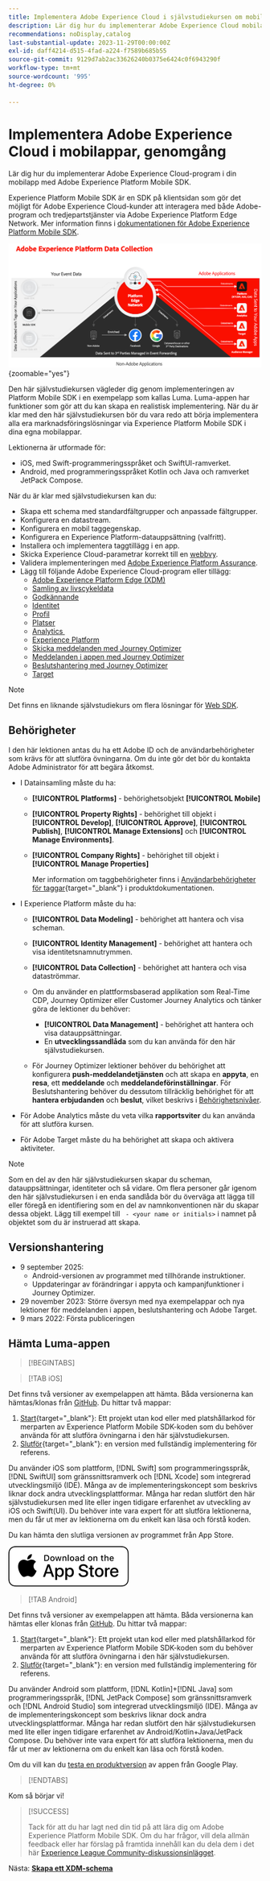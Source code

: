 ```yaml
---
title: Implementera Adobe Experience Cloud i självstudiekursen om mobilappar
description: Lär dig hur du implementerar Adobe Experience Cloud mobilappar. Den här självstudiekursen vägleder dig genom en implementering av Experience Cloud-program i ett exempel på en Swift-app.
recommendations: noDisplay,catalog
last-substantial-update: 2023-11-29T00:00:00Z
exl-id: daff4214-d515-4fad-a224-f7589b685b55
source-git-commit: 9129d7ab2ac33626240b0375e6424c0f6943290f
workflow-type: tm+mt
source-wordcount: '995'
ht-degree: 0%

---
```


# Implementera Adobe Experience Cloud i mobilappar, genomgång

Lär dig hur du implementerar Adobe Experience Cloud-program i din mobilapp med Adobe Experience Platform Mobile SDK.

Experience Platform Mobile SDK är en SDK på klientsidan som gör det möjligt för Adobe Experience Cloud-kunder att interagera med både Adobe-program och tredjepartstjänster via Adobe Experience Platform Edge Network. Mer information finns i [dokumentationen för Adobe Experience Platform Mobile SDK](https://developer.adobe.com/client-sdks/home/).

![Arkitektur](assets/architecture.png){zoomable="yes"}


Den här självstudiekursen vägleder dig genom implementeringen av Platform Mobile SDK i en exempelapp som kallas Luma. Luma-appen har funktioner som gör att du kan skapa en realistisk implementering. När du är klar med den här självstudiekursen bör du vara redo att börja implementera alla era marknadsföringslösningar via Experience Platform Mobile SDK i dina egna mobilappar.

Lektionerna är utformade för:

* iOS, med Swift-programmeringsspråket och SwiftUI-ramverket.
* Android, med programmeringsspråket Kotlin och Java och ramverket JetPack Compose.

När du är klar med självstudiekursen kan du:

* Skapa ett schema med standardfältgrupper och anpassade fältgrupper.
* Konfigurera en datastream.
* Konfigurera en mobil taggegenskap.
* Konfigurera en Experience Platform-datauppsättning (valfritt).
* Installera och implementera taggtillägg i en app.
* Skicka Experience Cloud-parametrar korrekt till en [webbvy](web-views.md).
* Validera implementeringen med [Adobe Experience Platform Assurance](assurance.md).
* Lägg till följande Adobe Experience Cloud-program eller tillägg:
   * [Adobe Experience Platform Edge (XDM)](events.md)
   * [Samling av livscykeldata](lifecycle-data.md)
   * [Godkännande](consent.md)
   * [Identitet](identity.md)
   * [Profil](profile.md)
   * [Platser](places.md)
   * [Analytics &#x200B;](analytics.md)
   * [Experience Platform](platform.md)
   * [Skicka meddelanden med Journey Optimizer](journey-optimizer-push.md)
   * [Meddelanden i appen med Journey Optimizer](journey-optimizer-inapp.md)
   * [Beslutshantering med Journey Optimizer](journey-optimizer-offers.md)
   * [Target](target.md)


>[!NOTE]
>
>Det finns en liknande självstudiekurs om flera lösningar för [Web SDK](../tutorial-web-sdk/overview.md).

## Behörigheter

I den här lektionen antas du ha ett Adobe ID och de användarbehörigheter som krävs för att slutföra övningarna. Om du inte gör det bör du kontakta Adobe Administrator för att begära åtkomst.

* I Datainsamling måste du ha:
   * **[!UICONTROL Platforms]** - behörighetsobjekt **[!UICONTROL Mobile]**
   * **[!UICONTROL Property Rights]** - behörighet till objekt i **[!UICONTROL Develop]**, **[!UICONTROL Approve]**, **[!UICONTROL Publish]**, **[!UICONTROL Manage Extensions]** och **[!UICONTROL Manage Environments]**.
   * **[!UICONTROL Company Rights]** - behörighet till objekt i **[!UICONTROL Manage Properties]**

     Mer information om taggbehörigheter finns i [Användarbehörigheter för taggar](https://experienceleague.adobe.com/sv/docs/experience-platform/tags/admin/user-permissions){target="_blank"} i produktdokumentationen.
* I Experience Platform måste du ha:
   * **[!UICONTROL Data Modeling]** - behörighet att hantera och visa scheman.
   * **[!UICONTROL Identity Management]** - behörighet att hantera och visa identitetsnamnutrymmen.
   * **[!UICONTROL Data Collection]** - behörighet att hantera och visa dataströmmar.

   * Om du använder en plattformsbaserad applikation som Real-Time CDP, Journey Optimizer eller Customer Journey Analytics och tänker göra de lektioner du behöver:
      * **[!UICONTROL Data Management]** - behörighet att hantera och visa datauppsättningar.
      * En **utvecklingssandlåda** som du kan använda för den här självstudiekursen.

   * För Journey Optimizer lektioner behöver du behörighet att konfigurera **push-meddelandetjänsten** och att skapa en **appyta**, en **resa**, ett **meddelande** och **meddelandeförinställningar**. För Beslutshantering behöver du dessutom tillräcklig behörighet för att **hantera erbjudanden** och **beslut**, vilket beskrivs i [Behörighetsnivåer](https://experienceleague.adobe.com/sv/docs/journey-optimizer/using/access-control/high-low-permissions).

* För Adobe Analytics måste du veta vilka **rapportsviter** du kan använda för att slutföra kursen.

* För Adobe Target måste du ha behörighet att skapa och aktivera aktiviteter.


>[!NOTE]
>
>Som en del av den här självstudiekursen skapar du scheman, datauppsättningar, identiteter och så vidare. Om flera personer går igenom den här självstudiekursen i en enda sandlåda bör du överväga att lägga till eller föregå en identifiering som en del av namnkonventionen när du skapar dessa objekt. Lägg till exempel till ` - <your name or initials>` i namnet på objektet som du är instruerad att skapa.

## Versionshantering

* 9 september 2025:
   * Android-versionen av programmet med tillhörande instruktioner.
   * Uppdateringar av förändringar i appyta och kampanjfunktioner i Journey Optimizer.
* 29 november 2023: Större översyn med nya exempelappar och nya lektioner för meddelanden i appen, beslutshantering och Adobe Target.
* 9 mars 2022: Första publiceringen

## Hämta Luma-appen

>[!BEGINTABS]

>[!TAB iOS]

Det finns två versioner av exempelappen att hämta. Båda versionerna kan hämtas/klonas från [GitHub](https://github.com/Adobe-Marketing-Cloud/Luma-iOS-Mobile-App). Du hittar två mappar:

1. [Start](https://github.com/Adobe-Marketing-Cloud/Luma-iOS-Mobile-App){target="_blank"}: Ett projekt utan kod eller med platshållarkod för merparten av Experience Platform Mobile SDK-koden som du behöver använda för att slutföra övningarna i den här självstudiekursen.
1. [Slutför](https://github.com/Adobe-Marketing-Cloud/Luma-iOS-Mobile-App){target="_blank"}: en version med fullständig implementering för referens.

Du använder iOS som plattform, [!DNL Swift] som programmeringsspråk, [!DNL SwiftUI] som gränssnittsramverk och [!DNL Xcode] som integrerad utvecklingsmiljö (IDE). Många av de implementeringskoncept som beskrivs liknar dock andra utvecklingsplattformar. Många har redan slutfört den här självstudiekursen med lite eller ingen tidigare erfarenhet av utveckling av iOS och Swift(UI). Du behöver inte vara expert för att slutföra lektionerna, men du får ut mer av lektionerna om du enkelt kan läsa och förstå koden.

Du kan hämta den slutliga versionen av programmet från App Store.

[![Hämta](assets/download-app.svg)](https://apps.apple.com/us/app/luma-app/id6466588487)

>[!TAB Android]

Det finns två versioner av exempelappen att hämta. Båda versionerna kan hämtas eller klonas från [GitHub](https://github.com/adobe/Luma-Android). Du hittar två mappar:

1. [Start](https://github.com/adobe/Luma-Android){target="_blank"}: Ett projekt utan kod eller med platshållarkod för merparten av Experience Platform Mobile SDK-koden som du behöver använda för att slutföra övningarna i den här självstudiekursen.
1. [Slutför](https://github.com/adobe/Luma-Android){target="_blank"}: en version med fullständig implementering för referens.

Du använder Android som plattform, [!DNL Kotlin]+[!DNL Java] som programmeringsspråk, [!DNL JetPack Compose] som gränssnittsramverk och [!DNL Android Studio] som integrerad utvecklingsmiljö (IDE). Många av de implementeringskoncept som beskrivs liknar dock andra utvecklingsplattformar. Många har redan slutfört den här självstudiekursen med lite eller ingen tidigare erfarenhet av Android/Kotlin+Java/JetPack Compose. Du behöver inte vara expert för att slutföra lektionerna, men du får ut mer av lektionerna om du enkelt kan läsa och förstå koden.

Om du vill kan du [testa en produktversion](https://play.google.com/apps/internaltest/4700642199234438150) av appen från Google Play.


>[!ENDTABS]

Kom så börjar vi!

>[!SUCCESS]
>
>Tack för att du har lagt ned din tid på att lära dig om Adobe Experience Platform Mobile SDK. Om du har frågor, vill dela allmän feedback eller har förslag på framtida innehåll kan du dela dem i det här [Experience League Community-diskussionsinlägget](https://experienceleaguecommunities.adobe.com/t5/adobe-experience-platform-data/tutorial-discussion-implement-adobe-experience-cloud-in-mobile/td-p/443796).

Nästa: **[Skapa ett XDM-schema](create-schema.md)**
